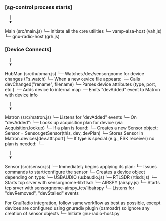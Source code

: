 
### [sg-control process starts]
      │
      ▼
Main (src/main.js)
  └─ Initiate all the core utilities
        └─ vamp-alsa-host (vah.js)
        └─ gnu-radio-host (grh.js)




### [Device Connects]
      │
      ▼
HubMan (src/hubman.js)
  └─ Watches /dev/sensorgnome for device changes (Fs.watch)
  └─ When a new device file appears:
         └─ Calls devChanged("rename", filename)
             └─ Parses device attributes (type, port, etc.)
             └─ Adds device to internal map
             └─ Emits "devAdded" event to Matron with device info

      │
      ▼
Matron (src/matron.js)
  └─ Listens for "devAdded" events
  └─ On "devAdded":
         └─ Looks up acquisition plan for device (via Acquisition.lookup)
         └─ If a plan is found:
                └─ Creates a new Sensor object:
                       Sensor = Sensor.getSensor(this, dev, devPlan)
         └─ Stores Sensor in Matron.devices[dev.attr.port]
         └─ If type is special (e.g., FSK receiver) no plan is needed:
            └─ 

      │
      ▼
Sensor (src/sensor.js)
  └─ Immediately begins applying its plan:
         └─ Issues commands to start/configure the sensor
            └─ Creates a device object depending on type:
                └─ USBAUDIO (usbaudio.js)
                └─ RTLSDR (rtlsdr.js)
                    └─ Starts tcp srver with sensorgnome-librtlsdr
                └─ AIRSPY (airspy.js)
                    └─ Starts tcp srver with sensorgnome-airspy_tcp/libairspy
         └─ Listens for "devRemoved", "devStalled" events



For GnuRadio integration, follow same workflow as best as possible, except devices are configured using gnuradio plugin (osmosdr) so ignore any creation of sensor objects
    └─ Initiate gnu-radio-host.py 